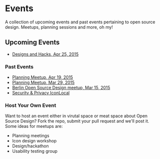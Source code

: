 # Events

A collection of upcoming events and past events pertaining to open source design. Meetups, planning sessions and more, oh my!


## Upcoming Events

- [Designs and Hacks, Apr 25, 2015](2015-04-25-designs-and-hacks.md)

### Past Events

- [Planning Meetup, Apr 19, 2015](2015-04-19-planning-meetup.md)
- [Planning Meetup, Mar 29, 2015](2015-03-29-planning-meetup.md)
- [Berlin Open Source Design meetup, Mar 15, 2015](2015-03-15%20Berlin%20Open%20Source%20Design%20meetup.md)
- [Security & Privacy IconLocal](http://gandre.ws/blog/blog/2015/03/25/ctf-iconlocal-rough-sketches/)

### Host Your Own Event

Want to host an event either in virutal space or meat space about Open Source Design? Fork the repo, submit your pull request and we'll post it. Some ideas for meetups are:

- Planning meetings
- Icon design workshop
- Design/hackathon
- Usability testing group
